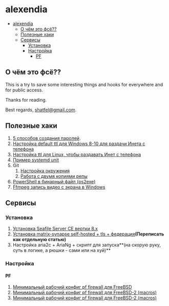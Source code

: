 # alexendia

- [alexendia](#alexendia)
  - [О чём это фсё??](#о-чём-это-фсё)
  - [Полезные хаки](#полезные-хаки)
  - [Сервисы](#сервисы)
    - [Установка](#установка)
    - [Настройка](#настройка)
      - [PF](#pf)

## О чём это фсё??

This is a try to save some interesting things and hooks for everywhere and for public access.

Thanks for reading.

Best regards, shatfel@gmail.com.

## Полезные хаки

1. [5 способов создания паролей](docs/tools-and-hacks/5-ways-to-generate-passwords.md#contents).
2. [Настройка default ttl для Windows 8-10 для раздачи Инета с телефона](docs/tools-and-hacks/windows-8-10-default-TTL-for-mobile-tethering.md)
3. [Настройка ttl для Linux, чтобы раздавать Инет с телефона](docs/tools-and-hacks/linux-TTL-for-mobile-tethering.md)
4. [Пример systemd unit](docs/tools-and-hacks/systemd-unit-example.md)
5. Git
   1. [Настройка окружения](docs/tools-and-hacks/git-env.md)
   2. [Работа с двумя копиями репы](docs/tools-and-hacks/git-two-remotes.md)
6. [PowerShell в бинарный файл (ps2exe)](docs/tools-and-hacks/ps2exe.md)
7. [Ffmpeg запись видео с экрана в Windows](docs/tools-and-hacks/ffmpeg-screen-caprure-win-.md)
## Сервисы
### Установка
1. [Установка Seafile Server CE вертки 8.x](docs/services-config/seafile-server-8x-install.md)
2. [Установка matrix-synapse self-hosted + tls + федерация](https://github.com/shatfel/matrix-template)**(Переписать как отдельную статью)**
3. Настройка aria2c + AriaNg + скрипт для запуска**(на скорую руку, суть в логике, а рюшки - сами или на хуй)**
   
### Настройка
#### PF
1. [Минимальный рабочий конфиг pf firewall для FreeBSD](docs/services-config/pf-minimal.md)
2. [Минимальный рабочий конфиг pf firewall для FreeBSD-2 (macros)](docs/services-config/pf-minimal-macroses.md)
3. [Минимальный рабочий конфиг pf firewall для FreeBSD-2 (macros)](docs/services-config/pf-minimal-soso.md)

